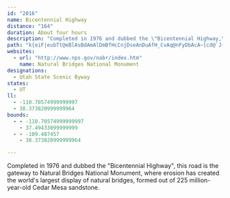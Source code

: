 ```yaml
---
id: "2016"
name: Bicentennial Highway
distance: "164"
duration: About four hours
description: "Completed in 1976 and dubbed the \"Bicentennial Highway,\" this road is the gateway to Natural Bridges National Monument, where erosion has created the world's largest display of natural bridges, formed out of 225 million-year-old Cedar Mesa sandstone. T"
path: "k{eiF|eubTt@eBlAsBdAmAlDmBfHcCnjDseAnDuAfH_CvAq@nFyDbAcA~[cd@`J{IzCyB~EyCtr@a^hE}AlCu@lEq@|V{AxCe@fHyA|jH}`BptAqZ``By^vKyCvjHa{BrEmArE}@lnBgTzrAsOpGeArDkA|BaApBoA`EsD|CeE~OeYrCyDrAyAlC}BtBoApEkBbCm@|Fs@hACvFBnCLfCRnFv@`Dr@pGnBrBx@hFpCvFrDhGrFvb@fa@vJxHnCfBzGjDvF~BpF`BdFlAtGfAzJx@nCH|H?xH_@tc@eDfG_AlG{AtIkDrh@qVxFaCpqBc_AtJmF~AgAbHmGpY{[zWmYxCkD`G}HrEwGfDmFrCuDlJgJlS{QrRoPdGaErPmJdKuEhQmGz]iLlCq@bZ}JtBcAjCgBbEyD|B{CdAgCp@qCPyAl@}Md@sD`@sBrOka@z@sC`@yBTsDKuEW_B}B{JQgCIcDxAm]^yEr@gEnBaIf[ygA~@eCvAuCrA_CbCgDbCgCvOyL|AsBl@gAhA}DZoBn@_KR{At@{Cr@_Bj@eAv@_AxB_BpDqA~A{@tb@_`@vC_Cp@_@jBk@lF[~ASrE_DvD_DrAuAhAqCZwANsAA{DcAaHK_B@aCJeAR_Ar@eBfAoAdFmDr@eA~@aCRcADmAOuC_@cEDaBRmBh@kBz@{ApByAdCs@rBy@x@q@nD{D`Aq@jBq@vBMxDPrCQxLgD~AYvCKbIpAxA@fBGnAYdHyBnF}@bQSrDJfHdArCPlFs@rAIbAHxAZdAd@tBrAfBl@bBRpA?jCg@r@a@zBeClBsFfIwZnAgEp@eDxAcJn@kBh@y@x@aAn@e@lB}@`AOx@IxH|@~ADp@E~B_AdAw@x@aAf@mAfBmJXeAh@gAxAsBrBsArAe@hAKxA?|HlAvCBtB_@fA]dC{AlByBrAgCzBaI`BwDhAyAjAgAtAy@dA_@f`@yHfVoFbDwAnOcK~AaAl@QbCm@zAQjDMxEj@|D~@rAHxBAtBc@zAs@|EmD~CiA|DQdI^dAEbBe@bCmAxAkAbFuFbCsBzIsDtLgCbCw@nO_H|HcErCyCxByDx@kB`CiJn@eBt@mArByB~@m@`Bk@|JkAfEuAtAw@vIaJlCsB`J{Cx@a@x@}@r@mAt@mCfCqe@j@}Db@eBj@_B|BmDpAkA`MuIdDsEpBgFx@sC|AkEdCiDbIgEbDcDtA{B~G}Ol@_C^yBRuB@sFm@}Eg@iBy@sBmA_CwHaMoAeAwB{@yAK_BVgFtAsALaBYuAg@oAmAo@eA_@_Ac@gDEeAJ{A|AsJHmEa@gJG{J_@gL?iIu@eFy@gBwGoMeAgAq@c@_AQsAAeAVwDlBmB`@{H~@iAViF^cDf@_AZwGjD}A`@eAHgIEaXnCcBBmDWmBe@oBm@oScJyBk@mF_@mSj@iBQcB[yDkBsAqAwAmBsB{Ea@_BWqBKaBCsDR{DRkAjAgEn@wAv@oAjAsApAgAdB_AbBq@hBWpIYr@Uv@EpBEfBXbEKnAMrA_@rAm@jAo@zk@wi@xB_CbCeBfBq@dDo@fDDbBTlHbCtAXvAR~C?fAQxCaA`D}B~@{@~@yAdBsE^aBpCiSZwA^eAx@{A|@eA~@s@xAy@lDmArBeAlByApC_BvAgBxB{EbAcBvAuA|FyEx@_A~@yAlByDb\\{t@|CiGfG{J|BaDlD}D|HqHvJ_IvAaBx@wAt@eBb@oBx@mJp@uCp@wAzAkB~@g@pCy@hAA|ALnC~@pGlCfCnAdCtB|ChDnQ|UbB`Ed@lBlArNPdB\\nA`@nAp@hAt@~@x@v@rCjAhARxA?rAQrAa@zFcD~B{@nBYhBElCPd^hEbjA|Nlz@dK|ED|Es@bBe@hCkA|C{BtAsAtCcEjB}D~@}Cr@iDrEoX|@_DtAcDpA}BzA{BrDaDhWaQdBsAnBeCdAaBvAmDdAqET{BrCkf@|@aHh@aD~ByI|FiNlAoD^oBn@oEr@aK^sCz@sEvCwJzH_VbCuI`G}Q~A_ExByD`B{B|A{AhQ_Npq@gf@fMoJzHkFxIuFpLeG`SaJhRwHfJkCrh@{LtIgCf`AoZ`FmAxFm@`FMrDLn`@jCrA@jC_@z@[~AeAxAsBx@wBtAaHx@uBbA}AhUeWxAqC~@mDfB}Kz@kElBuE`EuHn@cB^mBXoDYgK?aCHiAh@}ClFsKt@eBhAgDx@gD|D{WxAyDr@{@x@q@dAg@rBk@`FMnQQrCSfBm@z@q@vEiFbByAnC_BbCm@tO_AvEy@xCeAbB_AlEsCvK{H|Aq@|DgApKg@~AWpA_@~As@`C_B~C{DlJgOvSe[~AmBhB}AvDoBnTaFbA]bE{B|CyCpO{T`BmBnDaDfAs@lEyBtNwGxEoCtNaL`EmD~@kArB{CzAsCzZit@pFoLfFyJxV}`@`I}Mbs@atAnBiGvF}Yx@kCtAoClAkBnFaFnpA}_AhSwOxAsAlBqChAoB^eAd@cB|@iEx@gOJyG_@oEo@aDoAeDaBgCcC_CkAk@uq@mZgWmIgIyBaGmByAq@sBmBqByCeA{Bk@gCi@_FAkCT{Ex@aEfIoTfBuGxF}f@~@{EtAkE|Ps]hDeGxAgBzFoF|m@gc@`C}BdB_CxAgCjCoHbQcaAvAiGrA_EnBaEnAyBpDeExAoAlCkBvFyBz]mJ~z@oTnPuErSmFzKaDbAk@jAqApAuBzA_GVsDC_B[mDgDoK_BkDmBqH]wDGcFZsG`AgFzQmc@pOw]vByFfFcU|BkF~Qy[jAsAxBmBzCwAt`@qL~AYrBE`HFtDMlp@_JjQiCfEsA|BiAdC}AhDcDjCgDf^kq@nAqCl@{Bt@wFF{ACqFs@}e@?gFRkE^yD~@mFbBuFxXas@`E{Id`Ak`BrE{IhFsMpCoIrAsEhCgLzAcJ`A_HhAcMh@yINuDRkKGqNSmHq@gLcA{KiBuMi@oC}BmKwCgKiEyLsDkI_CsEgF{IgFaHuCqD}b@kd@yCmCmDoCaDsBghCu_BcBmAsAwAyCgF}@aCe`@w|Ao@sDO_CEm@HyDVgCz@sDf@wAlBiD~kBiwCzD_IhAuDx@qDx@gG^{G`LqnC^{JFmE?sGc@iTgFwuB?_ENuFt@gIx@_FjMsj@vf@kvBnBeHlAsC`u@kxAz@kBrBaG`AyDr@{DnAqJjJgy@xA_Jr@sDhAgE`GqRdf@c}AdAyCjD{Lt@aG\\yDHyFGmCK{CYwDeHcy@a@wGImKNsHN{CVyCj@{En@wD|AuGzQaj@rA_FhBoIbA{GvH{t@bAmHnA{GhBgIfCyInEoL`C{ExByDnDaFvBeC|D{DhB}A|DyChC{AfHaDdLyDbCkAhAu@rBeBt@cArB{D|@_Dt@wEJ}FGq`@NcET}Bn@aDbAaDdAeCbBaCpBsBhD_CrDmAhBW`k@uBfIKlCW~@UxBeAhBsAr@s@nAkB|A{CdA_Dh@kCT{CLoEOqDi@kDw@{Ca@eA_AoBeA_BuCaC_B_AiBy@sBc@wTaC}m@gGkp@aDeIq@}Ck@uCs@yIsCgHmDcI{F}HoIqWc[qFgFeDqC}BaB}GaE{HsDyYsKsPyGwH}DaFeDiEgDkHgHwnAosAkAwAaA{Am@qAeAyCo@gD[gE@yE\\gEZaB|B{H^eBNkARaD?eBCuAYkCuByJg@uCQgDJmDHoAn@wCr@wBd@y@~B{CdFwEdAyA|@{Bn@eCfGab@d@yE?gDuAyg@I{@c@kBk@}@y@m@}DaAcB}@cA_AaG}GkAy@c@QgFu@_BOuHN_Ek@sBs@}G_EiA_@qAEwJ^o@Ee@Qo@s@YaAMyAAeEa@uBoA_BuDyCm@sAOmAaSeqE]{DsDuUYyCFeCVaBpKk_@BeAIaAcByDEy@Js@dA_B|CeDr@iAlAqC~A{En@_D|A{LXaE?st@TuBd@yAbBqB"
websites:
  - url: "http://www.nps.gov/nabr/index.htm"
    name: Natural Bridges National Monument
designations:
  - Utah State Scenic Byway
states:
  - UT
ll:
  - -110.70574999999997
  - 38.373820999999964
bounds:
  - - -110.70574999999997
    - 37.49433099999999
  - - -109.487457
    - 38.373820999999964

---
```


Completed in 1976 and dubbed the "Bicentennial Highway", this road is the gateway to Natural Bridges National Monument, where erosion has created the world's largest display of natural bridges, formed out of 225 million-year-old Cedar Mesa sandstone.
